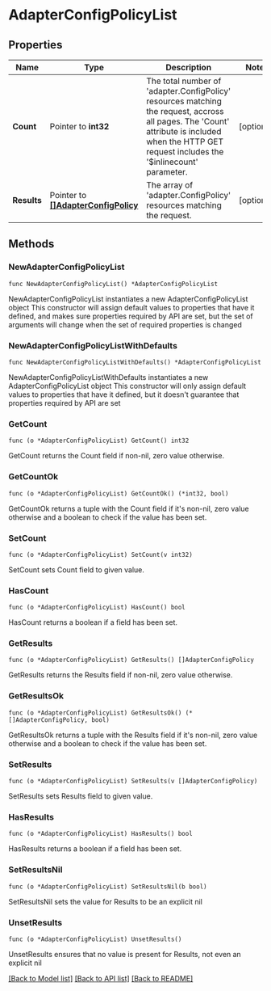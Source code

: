 # AdapterConfigPolicyList

## Properties

Name | Type | Description | Notes
------------ | ------------- | ------------- | -------------
**Count** | Pointer to **int32** | The total number of &#39;adapter.ConfigPolicy&#39; resources matching the request, accross all pages. The &#39;Count&#39; attribute is included when the HTTP GET request includes the &#39;$inlinecount&#39; parameter. | [optional] 
**Results** | Pointer to [**[]AdapterConfigPolicy**](AdapterConfigPolicy.md) | The array of &#39;adapter.ConfigPolicy&#39; resources matching the request. | [optional] 

## Methods

### NewAdapterConfigPolicyList

`func NewAdapterConfigPolicyList() *AdapterConfigPolicyList`

NewAdapterConfigPolicyList instantiates a new AdapterConfigPolicyList object
This constructor will assign default values to properties that have it defined,
and makes sure properties required by API are set, but the set of arguments
will change when the set of required properties is changed

### NewAdapterConfigPolicyListWithDefaults

`func NewAdapterConfigPolicyListWithDefaults() *AdapterConfigPolicyList`

NewAdapterConfigPolicyListWithDefaults instantiates a new AdapterConfigPolicyList object
This constructor will only assign default values to properties that have it defined,
but it doesn't guarantee that properties required by API are set

### GetCount

`func (o *AdapterConfigPolicyList) GetCount() int32`

GetCount returns the Count field if non-nil, zero value otherwise.

### GetCountOk

`func (o *AdapterConfigPolicyList) GetCountOk() (*int32, bool)`

GetCountOk returns a tuple with the Count field if it's non-nil, zero value otherwise
and a boolean to check if the value has been set.

### SetCount

`func (o *AdapterConfigPolicyList) SetCount(v int32)`

SetCount sets Count field to given value.

### HasCount

`func (o *AdapterConfigPolicyList) HasCount() bool`

HasCount returns a boolean if a field has been set.

### GetResults

`func (o *AdapterConfigPolicyList) GetResults() []AdapterConfigPolicy`

GetResults returns the Results field if non-nil, zero value otherwise.

### GetResultsOk

`func (o *AdapterConfigPolicyList) GetResultsOk() (*[]AdapterConfigPolicy, bool)`

GetResultsOk returns a tuple with the Results field if it's non-nil, zero value otherwise
and a boolean to check if the value has been set.

### SetResults

`func (o *AdapterConfigPolicyList) SetResults(v []AdapterConfigPolicy)`

SetResults sets Results field to given value.

### HasResults

`func (o *AdapterConfigPolicyList) HasResults() bool`

HasResults returns a boolean if a field has been set.

### SetResultsNil

`func (o *AdapterConfigPolicyList) SetResultsNil(b bool)`

 SetResultsNil sets the value for Results to be an explicit nil

### UnsetResults
`func (o *AdapterConfigPolicyList) UnsetResults()`

UnsetResults ensures that no value is present for Results, not even an explicit nil

[[Back to Model list]](../README.md#documentation-for-models) [[Back to API list]](../README.md#documentation-for-api-endpoints) [[Back to README]](../README.md)


